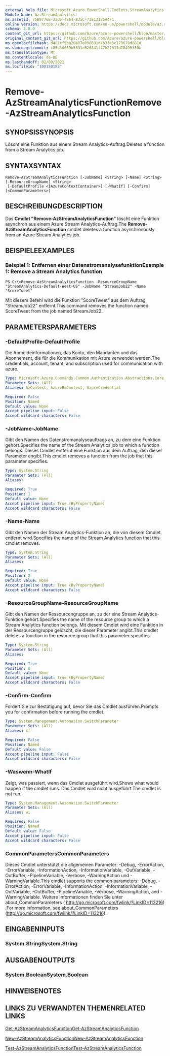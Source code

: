 ```yaml
---
external help file: Microsoft.Azure.PowerShell.Cmdlets.StreamAnalytics.dll-Help.xml
Module Name: Az.StreamAnalytics
ms.assetid: 75B0776E-32D5-4EE4-B35C-73E13185A4F1
online version: https://docs.microsoft.com/en-us/powershell/module/az.streamanalytics/remove-azstreamanalyticsfunction
schema: 2.0.0
content_git_url: https://github.com/Azure/azure-powershell/blob/master/src/StreamAnalytics/StreamAnalytics/help/Remove-AzStreamAnalyticsFunction.md
original_content_git_url: https://github.com/Azure/azure-powershell/blob/master/src/StreamAnalytics/StreamAnalytics/help/Remove-AzStreamAnalyticsFunction.md
ms.openlocfilehash: d481cf5ba28a87e098691d4b3fa5c179670d881d
ms.sourcegitcommit: c05d3d669b5631e526841f47b22513d78495350b
ms.translationtype: MT
ms.contentlocale: de-DE
ms.lasthandoff: 02/09/2021
ms.locfileid: "100150185"
---
```

# <span data-ttu-id="c0a7c-101">Remove-AzStreamAnalyticsFunction</span><span class="sxs-lookup"><span data-stu-id="c0a7c-101">Remove-AzStreamAnalyticsFunction</span></span>

## <span data-ttu-id="c0a7c-102">SYNOPSIS</span><span class="sxs-lookup"><span data-stu-id="c0a7c-102">SYNOPSIS</span></span>
<span data-ttu-id="c0a7c-103">Löscht eine Funktion aus einem Stream Analytics-Auftrag.</span><span class="sxs-lookup"><span data-stu-id="c0a7c-103">Deletes a function from a Stream Analytics job.</span></span>

## <span data-ttu-id="c0a7c-104">SYNTAX</span><span class="sxs-lookup"><span data-stu-id="c0a7c-104">SYNTAX</span></span>

```
Remove-AzStreamAnalyticsFunction [-JobName] <String> [-Name] <String> [-ResourceGroupName] <String>
 [-DefaultProfile <IAzureContextContainer>] [-WhatIf] [-Confirm] [<CommonParameters>]
```

## <span data-ttu-id="c0a7c-105">BESCHREIBUNG</span><span class="sxs-lookup"><span data-stu-id="c0a7c-105">DESCRIPTION</span></span>
<span data-ttu-id="c0a7c-106">Das **Cmdlet "Remove-AzStreamAnalyticsFunction"** löscht eine Funktion asynchron aus einem Azure Stream Analytics-Auftrag.</span><span class="sxs-lookup"><span data-stu-id="c0a7c-106">The **Remove-AzStreamAnalyticsFunction** cmdlet deletes a function asynchronously from an Azure Stream Analytics job.</span></span>

## <span data-ttu-id="c0a7c-107">BEISPIELE</span><span class="sxs-lookup"><span data-stu-id="c0a7c-107">EXAMPLES</span></span>

### <span data-ttu-id="c0a7c-108">Beispiel 1: Entfernen einer Datenstromanalysefunktion</span><span class="sxs-lookup"><span data-stu-id="c0a7c-108">Example 1: Remove a Stream Analytics function</span></span>
```
PS C:\>Remove-AzStreamAnalyticsFunction -ResourceGroupName "StreamAnalytics-Default-West-US" -JobName "StreamJob22" -Name "ScoreTweet"
```

<span data-ttu-id="c0a7c-109">Mit diesem Befehl wird die Funktion "ScoreTweet" aus dem Auftrag "StreamJob22" entfernt.</span><span class="sxs-lookup"><span data-stu-id="c0a7c-109">This command removes the function named ScoreTweet from the job named StreamJob22.</span></span>

## <span data-ttu-id="c0a7c-110">PARAMETERS</span><span class="sxs-lookup"><span data-stu-id="c0a7c-110">PARAMETERS</span></span>

### <span data-ttu-id="c0a7c-111">-DefaultProfile</span><span class="sxs-lookup"><span data-stu-id="c0a7c-111">-DefaultProfile</span></span>
<span data-ttu-id="c0a7c-112">Die Anmeldeinformationen, das Konto, den Mandanten und das Abonnement, die für die Kommunikation mit Azure verwendet werden.</span><span class="sxs-lookup"><span data-stu-id="c0a7c-112">The credentials, account, tenant, and subscription used for communication with azure.</span></span>

```yaml
Type: Microsoft.Azure.Commands.Common.Authentication.Abstractions.Core.IAzureContextContainer
Parameter Sets: (All)
Aliases: AzContext, AzureRmContext, AzureCredential

Required: False
Position: Named
Default value: None
Accept pipeline input: False
Accept wildcard characters: False
```

### <span data-ttu-id="c0a7c-113">-JobName</span><span class="sxs-lookup"><span data-stu-id="c0a7c-113">-JobName</span></span>
<span data-ttu-id="c0a7c-114">Gibt den Namen des Datenstromanalyseauftrags an, zu dem eine Funktion gehört.</span><span class="sxs-lookup"><span data-stu-id="c0a7c-114">Specifies the name of the Stream Analytics job to which a function belongs.</span></span>
<span data-ttu-id="c0a7c-115">Dieses Cmdlet entfernt eine Funktion aus dem Auftrag, den dieser Parameter angibt.</span><span class="sxs-lookup"><span data-stu-id="c0a7c-115">This cmdlet removes a function from the job that this parameter specifies.</span></span>

```yaml
Type: System.String
Parameter Sets: (All)
Aliases:

Required: True
Position: 1
Default value: None
Accept pipeline input: True (ByPropertyName)
Accept wildcard characters: False
```

### <span data-ttu-id="c0a7c-116">-Name</span><span class="sxs-lookup"><span data-stu-id="c0a7c-116">-Name</span></span>
<span data-ttu-id="c0a7c-117">Gibt den Namen der Stream Analytics-Funktion an, die von diesem Cmdlet entfernt wird.</span><span class="sxs-lookup"><span data-stu-id="c0a7c-117">Specifies the name of the Stream Analytics function that this cmdlet removes.</span></span>

```yaml
Type: System.String
Parameter Sets: (All)
Aliases:

Required: True
Position: 2
Default value: None
Accept pipeline input: True (ByPropertyName)
Accept wildcard characters: False
```

### <span data-ttu-id="c0a7c-118">-ResourceGroupName</span><span class="sxs-lookup"><span data-stu-id="c0a7c-118">-ResourceGroupName</span></span>
<span data-ttu-id="c0a7c-119">Gibt den Namen der Ressourcengruppe an, zu der eine Stream Analytics-Funktion gehört.</span><span class="sxs-lookup"><span data-stu-id="c0a7c-119">Specifies the name of the resource group to which a Stream Analytics function belongs.</span></span>
<span data-ttu-id="c0a7c-120">Mit diesem Cmdlet wird eine Funktion in der Ressourcengruppe gelöscht, die dieser Parameter angibt.</span><span class="sxs-lookup"><span data-stu-id="c0a7c-120">This cmdlet deletes a function in the resource group that this parameter specifies.</span></span>

```yaml
Type: System.String
Parameter Sets: (All)
Aliases:

Required: True
Position: 0
Default value: None
Accept pipeline input: True (ByPropertyName)
Accept wildcard characters: False
```

### <span data-ttu-id="c0a7c-121">-Confirm</span><span class="sxs-lookup"><span data-stu-id="c0a7c-121">-Confirm</span></span>
<span data-ttu-id="c0a7c-122">Fordert Sie zur Bestätigung auf, bevor Sie das Cmdlet ausführen.</span><span class="sxs-lookup"><span data-stu-id="c0a7c-122">Prompts you for confirmation before running the cmdlet.</span></span>

```yaml
Type: System.Management.Automation.SwitchParameter
Parameter Sets: (All)
Aliases: cf

Required: False
Position: Named
Default value: False
Accept pipeline input: False
Accept wildcard characters: False
```

### <span data-ttu-id="c0a7c-123">-Waswenn</span><span class="sxs-lookup"><span data-stu-id="c0a7c-123">-WhatIf</span></span>
<span data-ttu-id="c0a7c-124">Zeigt, was passiert, wenn das Cmdlet ausgeführt wird.</span><span class="sxs-lookup"><span data-stu-id="c0a7c-124">Shows what would happen if the cmdlet runs.</span></span>
<span data-ttu-id="c0a7c-125">Das Cmdlet wird nicht ausgeführt.</span><span class="sxs-lookup"><span data-stu-id="c0a7c-125">The cmdlet is not run.</span></span>

```yaml
Type: System.Management.Automation.SwitchParameter
Parameter Sets: (All)
Aliases: wi

Required: False
Position: Named
Default value: False
Accept pipeline input: False
Accept wildcard characters: False
```

### <span data-ttu-id="c0a7c-126">CommonParameters</span><span class="sxs-lookup"><span data-stu-id="c0a7c-126">CommonParameters</span></span>
<span data-ttu-id="c0a7c-127">Dieses Cmdlet unterstützt die allgemeinen Parameter: -Debug, -ErrorAction, -ErrorVariable, -InformationAction, -InformationVariable, -OutVariable, -OutBuffer, -PipelineVariable, -Verbose, -WarningAction und -WarningVariable.</span><span class="sxs-lookup"><span data-stu-id="c0a7c-127">This cmdlet supports the common parameters: -Debug, -ErrorAction, -ErrorVariable, -InformationAction, -InformationVariable, -OutVariable, -OutBuffer, -PipelineVariable, -Verbose, -WarningAction, and -WarningVariable.</span></span> <span data-ttu-id="c0a7c-128">Weitere Informationen finden Sie unter about_CommonParameters ( http://go.microsoft.com/fwlink/?LinkID=113216) .</span><span class="sxs-lookup"><span data-stu-id="c0a7c-128">For more information, see about_CommonParameters (http://go.microsoft.com/fwlink/?LinkID=113216).</span></span>

## <span data-ttu-id="c0a7c-129">EINGABEN</span><span class="sxs-lookup"><span data-stu-id="c0a7c-129">INPUTS</span></span>

### <span data-ttu-id="c0a7c-130">System.String</span><span class="sxs-lookup"><span data-stu-id="c0a7c-130">System.String</span></span>

## <span data-ttu-id="c0a7c-131">AUSGABEN</span><span class="sxs-lookup"><span data-stu-id="c0a7c-131">OUTPUTS</span></span>

### <span data-ttu-id="c0a7c-132">System.Boolean</span><span class="sxs-lookup"><span data-stu-id="c0a7c-132">System.Boolean</span></span>

## <span data-ttu-id="c0a7c-133">HINWEISE</span><span class="sxs-lookup"><span data-stu-id="c0a7c-133">NOTES</span></span>

## <span data-ttu-id="c0a7c-134">LINKS ZU VERWANDTEN THEMEN</span><span class="sxs-lookup"><span data-stu-id="c0a7c-134">RELATED LINKS</span></span>

[<span data-ttu-id="c0a7c-135">Get-AzStreamAnalyticsFunction</span><span class="sxs-lookup"><span data-stu-id="c0a7c-135">Get-AzStreamAnalyticsFunction</span></span>](./Get-AzStreamAnalyticsFunction.md)

[<span data-ttu-id="c0a7c-136">New-AzStreamAnalyticsFunction</span><span class="sxs-lookup"><span data-stu-id="c0a7c-136">New-AzStreamAnalyticsFunction</span></span>](./New-AzStreamAnalyticsFunction.md)

[<span data-ttu-id="c0a7c-137">Test-AzStreamAnalyticsFunction</span><span class="sxs-lookup"><span data-stu-id="c0a7c-137">Test-AzStreamAnalyticsFunction</span></span>](./Test-AzStreamAnalyticsFunction.md)


